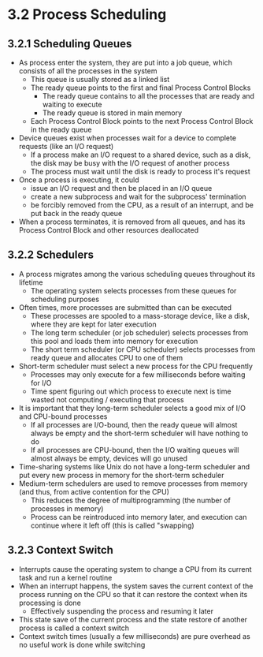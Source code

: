 # 3.2 Process Scheduling

## 3.2.1 Scheduling Queues

* As process enter the system, they are put into a job queue, which consists of all the processes in the system
  * This queue is usually stored as a linked list
  * The ready queue points to the first and final Process Control Blocks
    * The ready queue contains to all the processes that are ready and waiting to execute
    * The ready queue is stored in main memory
  * Each Process Control Block points to the next Process Control Block in the ready queue
* Device queues exist when processes wait for a device to complete requests (like an I/O request)
  * If a process make an I/O request to a shared device, such as a disk, the disk may be busy with the I/O request of another process
  * The process must wait until the disk is ready to process it's request
* Once a process is executing, it could
  * issue an I/O request and then be placed in an I/O queue
  * create a new subprocess and wait for the subprocess' termination
  * be forcibly removed from the CPU, as a result of an interrupt, and be put back in the ready queue
* When a process terminates, it is removed from all queues, and has its Process Control Block and other resources deallocated

## 3.2.2 Schedulers

* A process migrates among the various scheduling queues throughout its lifetime
  * The operating system selects processes from these queues for scheduling purposes
* Often times, more processes are submitted than can be executed
  * These processes are spooled to a mass-storage device, like a disk, where they are kept for later execution
  * The long term scheduler (or job scheduler) selects processes from this pool and loads them into memory for execution
  * The short term scheduler (or CPU scheduler) selects processes from ready queue and allocates CPU to one of them
* Short-term scheduler must select a new process for the CPU frequently
  * Processes may only execute for a few milliseconds before waiting for I/O
  * Time spent figuring out which process to execute next is time wasted not computing / executing that process
* It is important that they long-term scheduler selects a good mix of I/O and CPU-bound processes
  * If all processes are I/O-bound, then the ready queue will almost always be empty and the short-term scheduler will have nothing to do
  * If all processes are CPU-bound, then the I/O waiting queues will almost always be empty, devices will go unused
* Time-sharing systems like Unix do not have a long-term scheduler and put every new process in memory for the short-term scheduler
* Medium-term schedulers are used to remove processes from memory (and thus, from active contention for the CPU)
  * This reduces the degree of multiprogramming (the number of processes in memory)
  * Process can be reintroduced into memory later, and execution can continue where it left off (this is called "swapping)

## 3.2.3 Context Switch

* Interrupts cause the operating system to change a CPU from its current task and run a kernel routine
* When an interrupt happens, the system saves the current context of the process running on the CPU so that it can restore the context when its processing is done
  * Effectively suspending the process and resuming it later
* This state save of the current process and the state restore of another process is called a context switch
* Context switch times (usually a few milliseconds) are pure overhead as no useful work is done while switching
